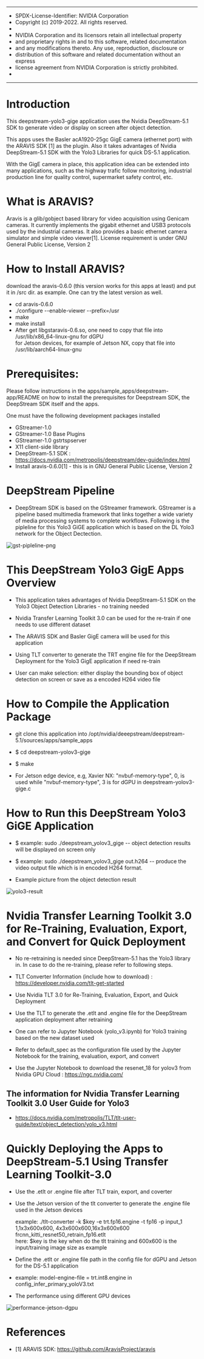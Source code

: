 *****************************************************************************
* SPDX-License-Identifier: NVIDIA Corporation
* Copyright (c) 2019-2022.  All rights reserved.
*
* NVIDIA Corporation and its licensors retain all intellectual property
* and proprietary rights in and to this software, related documentation
* and any modifications thereto.  Any use, reproduction, disclosure or
* distribution of this software and related documentation without an express
* license agreement from NVIDIA Corporation is strictly prohibited.
* 
*****************************************************************************
# Introduction

This deepstream-yolo3-gige application uses the Nvidia DeepStream-5.1 SDK
to generate video or display on screen after object detection.

This apps uses the Basler acA1920-25gc GigE camera (ethernet port) with the ARAVIS SDK [1] as the plugin.
Also it takes advantages of Nvidia DeepStream-5.1 SDK with the Yolo3 Libraries for quick DS-5.1 application. 

With the GigE camera in place, this application idea can be extended into many applications, such as the 
highway trafic follow monitoring, industrial production line for quality control, supermarket safety control, etc. 




# What is ARAVIS?

Aravis is a glib/gobject based library for video acquisition using Genicam cameras. It currently implements the 
gigabit ethernet and USB3 protocols used by the industrial cameras. It also provides a basic ethernet camera simulator
and simple video viewer[1]. License requirement is under GNU General Public License, Version 2




# How to Install ARAVIS?

download the aravis-0.6.0 (this version works for this apps at least) and put it in /src dir. as example. One can try the latest version as well.

* cd aravis-0.6.0 <br>
* ./configure --enable-viewer --prefix=/usr <br>
* make <br>
* make install <br>
* After get libgstaravis-0.6.so, one need to copy that file into /usr/lib/x86_64-linux-gnu for dGPU <br>
for Jetson devices, for example of Jetson NX, copy that file into /usr/lib/aarch64-linux-gnu <br>




# Prerequisites:

Please follow instructions in the apps/sample_apps/deepstream-app/README on how
to install the prerequisites for Deepstream SDK, the DeepStream SDK itself and the
apps.


One must have the following development packages installed
  *  GStreamer-1.0 <br>
  *  GStreamer-1.0 Base Plugins <br>
  *  GStreamer-1.0 gstrtspserver <br>
  *  X11 client-side library <br>
  *  DeepStream-5.1 SDK : https://docs.nvidia.com/metropolis/deepstream/dev-guide/index.html
  *  Install aravis-0.6.0[1] - this is in GNU General Public License, Version 2




# DeepStream Pipeline 
  * DeepStream SDK is based on the GStreamer framework. GStreamer is a pipeline based multimedia framework that links together a wide variety of media processing systems to complete workflows. Following is the pipleline for this Yolo3 GiGE application which is based on the DL Yolo3 network for the Object Dectection.


![gst-pipleline-png](gige-pipeline.png)




# This DeepStream Yolo3 GigE Apps Overview

  * This application takes advantages of Nvidia DeepStream-5.1 SDK on the Yolo3 Object Detection Libraries - no training needed

  * Nvidia Transfer Learning Toolkit 3.0 can be used for the re-train if one needs to use different dataset

  * The ARAVIS SDK and Basler GigE camera will be used for this application

  * Using TLT converter to generate the TRT engine file for the DeepStream Deployment for the Yolo3 GigE application if need re-train

  * User can make selection: either display the bounding box of object detection on screen or save as a encoded H264 video file

    



# How to Compile the Application Package
  * git clone this application into /opt/nvidia/deeepstream/deepstream-5.1/sources/apps/sample_apps

  * $ cd deepstream-yolov3-gige

  * $ make

  * For Jetson edge device, e.g, Xavier NX: "nvbuf-memory-type", 0, is used while "nvbuf-memory-type", 3 is for dGPU in deepstream-yolov3-gige.c




# How to Run this DeepStream Yolo3 GiGE Application 

  * $ example: sudo ./deepstream_yolov3_gige  -- object detection results will be displayed on screen only

  * $ example: sudo ./deepstream_yolov3_gige out.h264 -- produce the video output file which is in encoded H264 format.  

  * Example picture from the object detection result
  

![yolo3-result](pylon_basler.png)

 



 
 # Nvidia Transfer Learning Toolkit 3.0 for Re-Training, Evaluation, Export, and Convert for Quick Deployment <br>

  * No re-retraining is needed since DeepStream-5.1 has the Yolo3 library in. In case to do the re-training, please refer to following steps. 

  * TLT Converter Information (include how to download) : https://developer.nvidia.com/tlt-get-started

  * Use Nvidia TLT 3.0 for Re-Training, Evaluation, Export, and Quick Deployment 

  * Use the TLT to generate the .etlt and .engine file for the DeepStream application deployment after retraining

  * One can refer to Jupyter Notebook (yolo_v3.ipynb) for Yolo3 training based on the new dataset used

  * Refer to default_spec as the configuration file used by the Jupyter Notebook for the training, evaluation, export, and convert

  * Use the Jupyter Notebook to download the resenet_18 for yolov3 from Nvidia GPU Cloud : https://ngc.nvidia.com/




 
  ## The information for Nvidia Transfer Learning Toolkit 3.0 User Guide for Yolo3
  
   * https://docs.nvidia.com/metropolis/TLT/tlt-user-guide/text/object_detection/yolo_v3.html





# Quickly Deploying the Apps to DeepStream-5.1 Using Transfer Learning Toolkit-3.0 <br>

  * Use the .etlt or .engine file after TLT train, export, and coverter

  * Use the Jetson version of the tlt converter to generate the .engine file used in the Jetson devices

    example: ./tlt-converter -k $key -e trt.fp16.engine -t fp16 -p input_1 1,1x3x600x600, 4x3x600x600,16x3x600x600 frcnn_kitti_resnet50_retrain_fp16.etlt <br>
    here: $key is the key when do the tlt training and 600x600 is the input/training image size as example

  * Define the .etlt or .engine file path in the config file for dGPU and Jetson for the DS-5.1 application

  * example:  model-engine-file = trt.int8.engine in config_infer_primary_yoloV3.txt

  * The performance using different GPU devices

  ![performance-jetson-dgpu](performance-jetson-dgpu.png)
  



# References

  * [1] ARAVIS SDK: https://github.com/AravisProject/aravis

 

